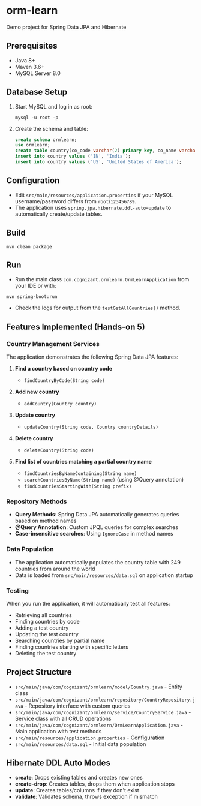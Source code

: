 # orm-learn

Demo project for Spring Data JPA and Hibernate

## Prerequisites
- Java 8+
- Maven 3.6+
- MySQL Server 8.0

## Database Setup
1. Start MySQL and log in as root:
   ```
   mysql -u root -p
   ```
2. Create the schema and table:
   ```sql
   create schema ormlearn;
   use ormlearn;
   create table country(co_code varchar(2) primary key, co_name varchar(50));
   insert into country values ('IN', 'India');
   insert into country values ('US', 'United States of America');
   ```

## Configuration
- Edit `src/main/resources/application.properties` if your MySQL username/password differs from `root`/`123456789`.
- The application uses `spring.jpa.hibernate.ddl-auto=update` to automatically create/update tables.

## Build
```
mvn clean package
```

## Run
- Run the main class `com.cognizant.ormlearn.OrmLearnApplication` from your IDE or with:
```
mvn spring-boot:run
```
- Check the logs for output from the `testGetAllCountries()` method.

## Features Implemented (Hands-on 5)

### Country Management Services
The application demonstrates the following Spring Data JPA features:

1. **Find a country based on country code**
   - `findCountryByCode(String code)`

2. **Add new country**
   - `addCountry(Country country)`

3. **Update country**
   - `updateCountry(String code, Country countryDetails)`

4. **Delete country**
   - `deleteCountry(String code)`

5. **Find list of countries matching a partial country name**
   - `findCountriesByNameContaining(String name)`
   - `searchCountriesByName(String name)` (using @Query annotation)
   - `findCountriesStartingWith(String prefix)`

### Repository Methods
- **Query Methods**: Spring Data JPA automatically generates queries based on method names
- **@Query Annotation**: Custom JPQL queries for complex searches
- **Case-insensitive searches**: Using `IgnoreCase` in method names

### Data Population
- The application automatically populates the country table with 249 countries from around the world
- Data is loaded from `src/main/resources/data.sql` on application startup

### Testing
When you run the application, it will automatically test all features:
- Retrieving all countries
- Finding countries by code
- Adding a test country
- Updating the test country
- Searching countries by partial name
- Finding countries starting with specific letters
- Deleting the test country

## Project Structure
- `src/main/java/com/cognizant/ormlearn/model/Country.java` - Entity class
- `src/main/java/com/cognizant/ormlearn/repository/CountryRepository.java` - Repository interface with custom queries
- `src/main/java/com/cognizant/ormlearn/service/CountryService.java` - Service class with all CRUD operations
- `src/main/java/com/cognizant/ormlearn/OrmLearnApplication.java` - Main application with test methods
- `src/main/resources/application.properties` - Configuration
- `src/main/resources/data.sql` - Initial data population

## Hibernate DDL Auto Modes
- **create**: Drops existing tables and creates new ones
- **create-drop**: Creates tables, drops them when application stops
- **update**: Creates tables/columns if they don't exist
- **validate**: Validates schema, throws exception if mismatch 
